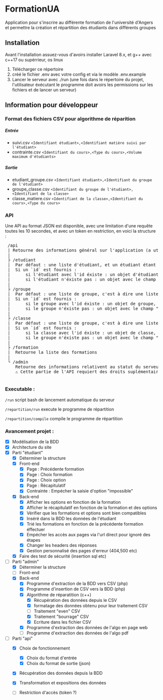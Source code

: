 # FormationUA
Application pour s'inscrire au différente formation de l'université d'Angers
et permettre la création et répartition des étudiants dans différents groupes

## Installation
Avant l'installation assuez-vous d'avoirs installer Laravel 8.x, et g++ avec c++17 ou supérrieur, os linux
1. Télécharger ce répertoire
2. créé le fichier .env avec votre config et via le modèle .env.example
3. Lancer le serveur avec ./run (une fois dans le répertoire du projet, l'utilisateur éxécutant le programme doit avoirs les permissions sur les fichiers et de lancer un serveur)


## Information pour développeur 
### Format des fichiers CSV pour algorithme de réparition
##### Entrée
 - suivi.csv
`<Identifiant étudiant>,<Identifiant matière suivi par l'étudiant>`
 - contrainte.csv
`<Identifiant du cours>,<Type du cours>,<Volume maximum d'étudiants>`
##### Sortie
 - etudiant_groupe.csv
`<Identifiant étudiant>,<Identifiant du groupe de l'étudiant>`
 - groupe_classe.csv
`<Identifiant du groupe de l'étudiant>,<Identifiant de la classe>`
 - classe_matiere.csv
`<Identifiant de la classe>,<Identifiant du cours>,<Type du cours>`

### API
Une API au format JSON est disponible, avec une limitation d'une requête toutes les 10 secondes,
et avec un token en restriction, en voici la structure :
<pre>
 /api
 | Retourne des informations général sur l'application (a utiliser pour vérifié votre code externe)
 |
 ├ /etudiant
 |  Par défaut : une liste d'étudiant, et un étudiant étant un identifiant, une catégorie, un nom et un prénom
 |  Si un `id` est fournis : 
 |  	si l'étudiant avec l'id éxiste : un objet d'étudiant avec en plus groupe qui contient l'id de ses groupes
 |  	si l'étudiant n'éxiste pas : un objet avec le champ "Pas d'étudiant pour l'id"
 |
 ├ /groupe
 |  Par défaut : une liste de groupe, c'est à dire une liste de pair (id,nom)
 |  Si un `id` est fournis :
 |  	si le groupe avec l'id éxiste : un objet de groupe, avec en plus les étudiants et les classes liés
 |  	si le groupe n'éxiste pas : un objet avec le champ "Pas de groupe pour l'id"
 |
 ├ /classe
 |  Par défaut : une liste de groupe, c'est à dire une liste de pair (id,nom)
 |  Si un `id` est fournis :
 |  	si la classe avec l'id éxiste : un objet de classe, avec en plus les groupes et les matières liés
 |  	si le groupe n'éxiste pas : un objet avec le champ "Pas de classe pour l'id"
 |
 ├ /formation
 |  Retourne la liste des formations
 |
 └ /admin
    Retourne des informations relativent au statut du serveur
    ⚠️ Cette partie de l'API requiert des droits suplémentaire (connecter en tant qu'administrateur)
 
</pre>

### Executable :
`/run`
script bash de lancement automatique du serveur

`/repartition/run`
execute le programme de répartition 

`/repartition/compile`
compile le programme de répartition 

### Avancement projet :

- [x] Modélisation de la BDD
- [x] Architecture du site
- [x] Parti "étudiant"
	- [x] Déterminer la structure
	- [x] Front-end
		- [x] Page : Précédente formation
		- [x] Page : Choix formation
		- [x] Page : Choix option
		- [x] Page : Récapitulatif
		- [x] Contrainte : Empécher la saisie d'option "impossible"
	- [x] Back-end
		- [x] Afficher les options en fonction de la formation
		- [x] Afficher le récapitulatif en fonction de la formation et des options
		- [x] Vérifier que les formations et options sont bien compatibles
		- [x] Inséré dans la BDD les données de l'étudiant
		- [x] Trié les formations en fonction de la précédente formation éffectuer
		- [x] Empécher les accès aux pages via l'url direct pour ignoré des étapes
		- [x] Changer les headers des réponses
		- [x] Gestion personnalisé des pages d'erreur (404,500 etc)
	- [x] Faire des test de sécurité (insertion sql etc)
- [ ] Parti "admin"
	- [x] Déterminer la structure
	- [ ] Front-end
	- [x] Back-end
		- [x] Programme d'extraction de la BDD vers CSV (php)
		- [x] Programme d'insertion de CSV vers la BDD (php)
		- [x] Algorithme de réparatition (c++)
			- [x] Récupération des données depuis le CSV
			- [x] formatage des données obtenu pour leur traitement CSV
			- [ ] Traitement "even" CSV
			- [x] Traitement "bourrage" CSV
			- [x] Ecriture dans les fichier CSV
		- [x] Programme d'extraction des données de l'algo en page web
		- [ ] Programme d'extraction des données de l'algo pdf
- [ ] Parti "api"
	- [x] Choix de fonctionnement
		- [x] Choix du format d'entrée
		- [x] Choix du format de sortie (json)
	- [x] Récupération des données depuis la BDD
	- [x] Transformation et expositions des données
	- [ ] Restriction d'accès (token ?)

